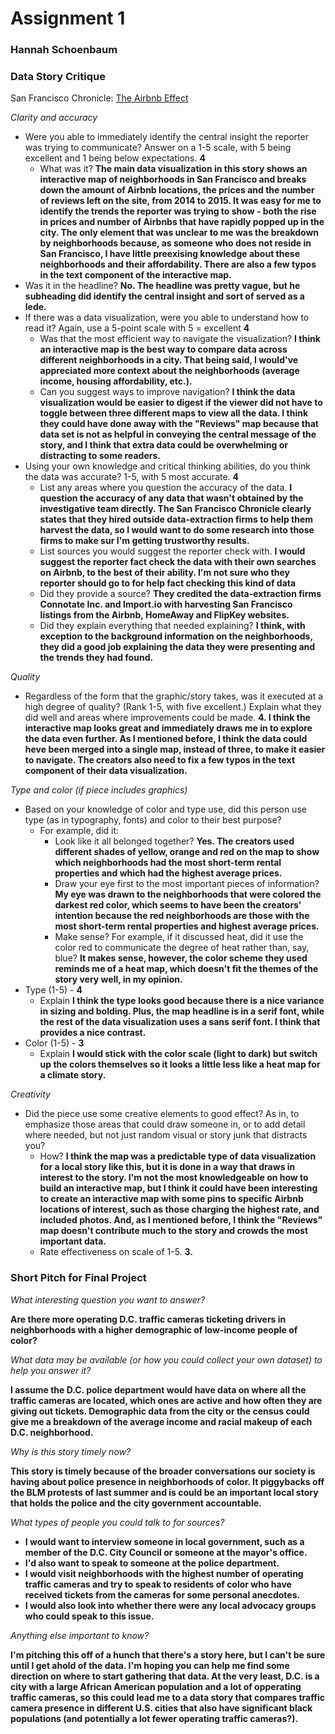 # Assignment 1

### Hannah Schoenbaum

### Data Story Critique

San Francisco Chronicle: [The Airbnb Effect](https://www.sfchronicle.com/airbnb-impact-san-francisco-2015/#1)

*Clarity and accuracy*

* Were you able to immediately identify the central insight the reporter was trying to communicate? Answer on a 1-5 scale, with 5 being excellent and 1 being below expectations.
 **4**
  * What was it?
   **The main data visualization in this story shows an interactive map of neighborhoods in San Francisco and breaks down the amount of Airbnb locations, the prices and the number of reviews left on the site, from 2014 to 2015. It was easy for me to identify the trends the reporter was trying to show - both the rise in prices and number of Airbnbs that have rapidly popped up in the city. The only element that was unclear to me was the breakdown by neighborhoods because, as someone who does not reside in San Francisco, I have little preexising knowledge about these neighborhoods and their affordability. There are also a few typos in the text component of the interactive map.**
 * Was it in the headline?
  **No. The headline was pretty vague, but he subheading did identify the central insight and sort of served as a lede.**
* If there was a data visualization, were you able to understand how to read it? Again, use a 5-point scale with 5 = excellent
 **4**
  * Was that the most efficient way to navigate the visualization?
   **I think an interactive map is the best way to compare data across different neighborhoods in a city. That being said, I would've appreciated more context about the neighborhoods (average income, housing affordability, etc.).**
  * Can you suggest ways to improve navigation?
   **I think the data visualization would be easier to digest if the viewer did not have to toggle between three different maps to view all the data. I think they could have done away with the "Reviews" map because that data set is not as helpful in conveying the central message of the story, and I think that extra data could be overwhelming or distracting to some readers.**
* Using your own knowledge and critical thinking abilities, do you think the data was accurate? 1-5, with 5 most accurate. 
 **4**
  * List any areas where you question the accuracy of the data.
   **I question the accuracy of any data that wasn't obtained by the investigative team directly. The San Francisco Chronicle clearly states that they hired outside data-extraction firms to help them harvest the data, so I would want to do some research into those firms to make sur I'm getting trustworthy results.**
  * List sources you would suggest the reporter check with.
   **I would suggest the reporter fact check the data with their own searches on Airbnb, to the best of their ability. I'm not sure who they reporter should go to for help fact checking this kind of data**
  * Did they provide a source?
   **They credited the data-extraction firms Connotate Inc. and Import.io with harvesting San Francisco listings from the Airbnb, HomeAway and FlipKey websites.** 
  * Did they explain everything that needed explaining?
   **I think, with exception to the background information on the neighborhoods, they did a good job explaining the data they were presenting and the trends they had found.**

*Quality*

* Regardless of the form that the graphic/story takes, was it executed at a high degree of quality? (Rank 1-5, with five excellent.)
Explain what they did well and areas where improvements could be made.
**4. I think the interactive map looks great and immediately draws me in to explore the data even further. As I mentioned before, I think the data could heve been merged into a single map, instead of three, to make it easier to navigate. The creators also need to fix a few typos in the text component of their data visualization.**


*Type and color (if piece includes graphics)*

* Based on your knowledge of color and type use, did this person use type (as in typography, fonts) and color to their best purpose?
  * For example, did it:
    * Look like it all belonged together?
    **Yes. The creators used different shades of yellow, orange and red on the map to show which neighborhoods had the most short-term rental properties and which had the highest average prices.**
    * Draw your eye first to the most important pieces of information?
    **My eye was drawn to the neighborhoods that were colored the darkest red color, which seems to have been the creators' intention because the red neighborhoods are those with the most short-term rental properties and highest average prices.** 
    * Make sense? For example, if it discussed heat, did it use the color red to communicate the degree of heat rather than, say, blue?
    **It makes sense, however, the color scheme they used reminds me of a heat map, which doesn't fit the themes of the story very well, in my opinion.**
* Type (1-5) - 
**4**
  * Explain
  **I think the type looks good because there is a nice variance in sizing and bolding. Plus, the map headline is in a serif font, while the rest of the data visualization uses a sans serif font. I think that provides a nice contrast.**
* Color (1-5) - 
**3**
  * Explain
  **I would stick with the color scale (light to dark) but switch up the colors themselves so it looks a little less like a heat map for a climate story.**

*Creativity*

* Did the piece use some creative elements to good effect? As in, to emphasize those areas that could draw someone in, or to add detail where needed, but not just random visual or story junk that distracts you?
  * How?
  **I think the map was a predictable type of data visualization for a local story like this, but it is done in a way that draws in interest to the story. I'm not the most knowledgeable on how to build an interactive map, but I think it could have been interesting to create an interactive map with some pins to specific Airbnb locations of interest, such as those charging the highest rate, and included photos. And, as I mentioned before, I think the "Reviews" map doesn't contribute much to the story and crowds the most important data.**
  * Rate effectiveness on scale of 1-5. 
  **3.**


### Short Pitch for Final Project

*What interesting question you want to answer?*

**Are there more operating D.C. traffic cameras ticketing drivers in neighborhoods with a higher demographic of low-income people of color?**

*What data may be available (or how you could collect your own dataset) to help you answer it?*

**I assume the D.C. police department would have data on where all the traffic cameras are located, which ones are active and how often they are giving out tickets. Demographic data from the city or the census could give me a breakdown of the average income and racial makeup of each D.C. neighborhood.**

*Why is this story timely now?*

**This story is timely because of the broader conversations our society is having about police presence in neighborhoods of color. It piggybacks off the BLM protests of last summer and is could be an important local story that holds the police and the city government accountable.**

*What types of people you could talk to for sources?*

* **I would want to interview someone in local government, such as a member of the D.C. City Council or someone at the mayor's office.**
* **I'd also want to speak to someone at the police department.**
* **I would visit neighborhoods with the highest number of operating traffic cameras and try to speak to residents of color who have received tickets from the cameras for some personal anecdotes.** 
* **I would also look into whether there were any local advocacy groups who could speak to this issue.**

*Anything else important to know?*

**I'm pitching this off of a hunch that there's a story here, but I can't be sure until I get ahold of the data. I'm hoping you can help me find some direction on where to start gathering that data. At the very least, D.C. is a city with a large African American population and a lot of opperating traffic cameras, so this could lead me to a data story that compares traffic camera presence in different U.S. cities that also have significant black populations (and potentially a lot fewer operating traffic cameras?).**
